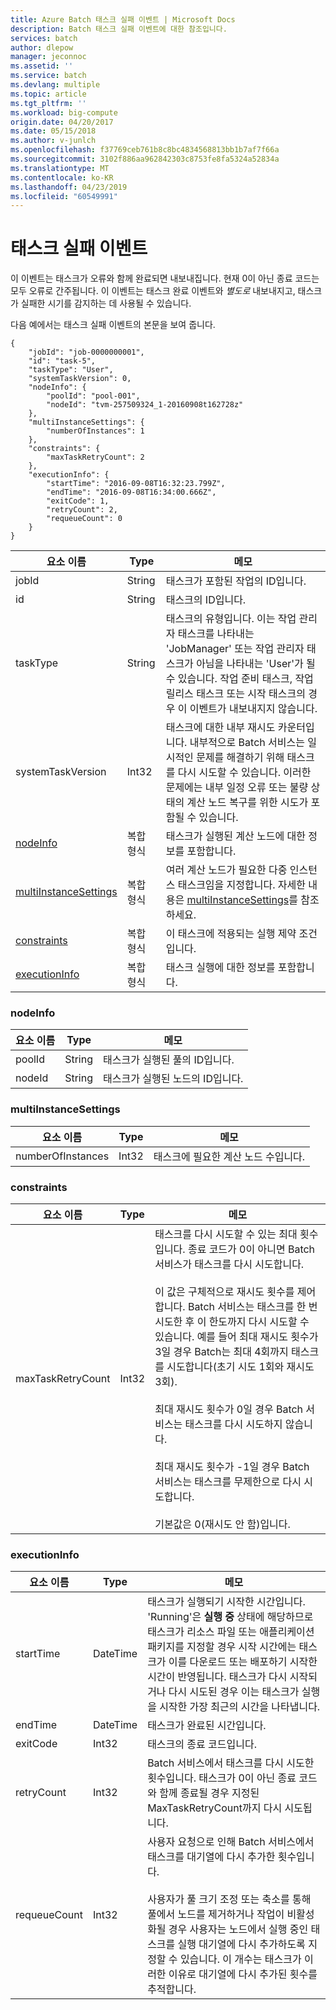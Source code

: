 ```yaml
---
title: Azure Batch 태스크 실패 이벤트 | Microsoft Docs
description: Batch 태스크 실패 이벤트에 대한 참조입니다.
services: batch
author: dlepow
manager: jeconnoc
ms.assetid: ''
ms.service: batch
ms.devlang: multiple
ms.topic: article
ms.tgt_pltfrm: ''
ms.workload: big-compute
origin.date: 04/20/2017
ms.date: 05/15/2018
ms.author: v-junlch
ms.openlocfilehash: f37769ceb761b8c8bc4834568813bb1b7af7f66a
ms.sourcegitcommit: 3102f886aa962842303c8753fe8fa5324a52834a
ms.translationtype: MT
ms.contentlocale: ko-KR
ms.lasthandoff: 04/23/2019
ms.locfileid: "60549991"
---
```

# <a name="task-fail-event"></a>태스크 실패 이벤트

 이 이벤트는 태스크가 오류와 함께 완료되면 내보내집니다. 현재 0이 아닌 종료 코드는 모두 오류로 간주됩니다. 이 이벤트는 태스크 완료 이벤트와 *별도로* 내보내지고, 태스크가 실패한 시기를 감지하는 데 사용될 수 있습니다.


 다음 예에서는 태스크 실패 이벤트의 본문을 보여 줍니다.

```
{
    "jobId": "job-0000000001",
    "id": "task-5",
    "taskType": "User",
    "systemTaskVersion": 0,
    "nodeInfo": {
        "poolId": "pool-001",
        "nodeId": "tvm-257509324_1-20160908t162728z"
    },
    "multiInstanceSettings": {
        "numberOfInstances": 1
    },
    "constraints": {
        "maxTaskRetryCount": 2
    },
    "executionInfo": {
        "startTime": "2016-09-08T16:32:23.799Z",
        "endTime": "2016-09-08T16:34:00.666Z",
        "exitCode": 1,
        "retryCount": 2,
        "requeueCount": 0
    }
}
```

|요소 이름|Type|메모|
|------------------|----------|-----------|
|jobId|String|태스크가 포함된 작업의 ID입니다.|
|id|String|태스크의 ID입니다.|
|taskType|String|태스크의 유형입니다. 이는 작업 관리자 태스크를 나타내는 'JobManager' 또는 작업 관리자 태스크가 아님을 나타내는 'User'가 될 수 있습니다. 작업 준비 태스크, 작업 릴리스 태스크 또는 시작 태스크의 경우 이 이벤트가 내보내지지 않습니다.|
|systemTaskVersion|Int32|태스크에 대한 내부 재시도 카운터입니다. 내부적으로 Batch 서비스는 일시적인 문제를 해결하기 위해 태스크를 다시 시도할 수 있습니다. 이러한 문제에는 내부 일정 오류 또는 불량 상태의 계산 노드 복구를 위한 시도가 포함될 수 있습니다.|
|[nodeInfo](#nodeInfo)|복합 형식|태스크가 실행된 계산 노드에 대한 정보를 포함합니다.|
|[multiInstanceSettings](#multiInstanceSettings)|복합 형식|여러 계산 노드가 필요한 다중 인스턴스 태스크임을 지정합니다.  자세한 내용은 [multiInstanceSettings](https://docs.microsoft.com/rest/api/batchservice/get-information-about-a-task)를 참조하세요.|
|[constraints](#constraints)|복합 형식|이 태스크에 적용되는 실행 제약 조건입니다.|
|[executionInfo](#executionInfo)|복합 형식|태스크 실행에 대한 정보를 포함합니다.|

###  <a name="nodeInfo"></a> nodeInfo

|요소 이름|Type|메모|
|------------------|----------|-----------|
|poolId|String|태스크가 실행된 풀의 ID입니다.|
|nodeId|String|태스크가 실행된 노드의 ID입니다.|

###  <a name="multiInstanceSettings"></a> multiInstanceSettings

|요소 이름|Type|메모|
|------------------|----------|-----------|
|numberOfInstances|Int32|태스크에 필요한 계산 노드 수입니다.|

###  <a name="constraints"></a> constraints

|요소 이름|Type|메모|
|------------------|----------|-----------|
|maxTaskRetryCount|Int32|태스크를 다시 시도할 수 있는 최대 횟수입니다. 종료 코드가 0이 아니면 Batch 서비스가 태스크를 다시 시도합니다.<br /><br /> 이 값은 구체적으로 재시도 횟수를 제어합니다. Batch 서비스는 태스크를 한 번 시도한 후 이 한도까지 다시 시도할 수 있습니다. 예를 들어 최대 재시도 횟수가 3일 경우 Batch는 최대 4회까지 태스크를 시도합니다(초기 시도 1회와 재시도 3회).<br /><br /> 최대 재시도 횟수가 0일 경우 Batch 서비스는 태스크를 다시 시도하지 않습니다.<br /><br /> 최대 재시도 횟수가 -1일 경우 Batch 서비스는 태스크를 무제한으로 다시 시도합니다.<br /><br /> 기본값은 0(재시도 안 함)입니다.|


###  <a name="executionInfo"></a> executionInfo

|요소 이름|Type|메모|
|------------------|----------|-----------|
|startTime|DateTime|태스크가 실행되기 시작한 시간입니다. 'Running'은 **실행 중** 상태에 해당하므로 태스크가 리소스 파일 또는 애플리케이션 패키지를 지정할 경우 시작 시간에는 태스크가 이를 다운로드 또는 배포하기 시작한 시간이 반영됩니다.  태스크가 다시 시작되거나 다시 시도된 경우 이는 태스크가 실행을 시작한 가장 최근의 시간을 나타냅니다.|
|endTime|DateTime|태스크가 완료된 시간입니다.|
|exitCode|Int32|태스크의 종료 코드입니다.|
|retryCount|Int32|Batch 서비스에서 태스크를 다시 시도한 횟수입니다. 태스크가 0이 아닌 종료 코드와 함께 종료될 경우 지정된 MaxTaskRetryCount까지 다시 시도됩니다.|
|requeueCount|Int32|사용자 요청으로 인해 Batch 서비스에서 태스크를 대기열에 다시 추가한 횟수입니다.<br /><br /> 사용자가 풀 크기 조정 또는 축소를 통해 풀에서 노드를 제거하거나 작업이 비활성화될 경우 사용자는 노드에서 실행 중인 태스크를 실행 대기열에 다시 추가하도록 지정할 수 있습니다. 이 개수는 태스크가 이러한 이유로 대기열에 다시 추가된 횟수를 추적합니다.|

<!-- Update_Description: update metedata properties -->